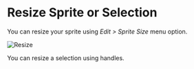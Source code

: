 # Resize Sprite or Selection

You can resize your sprite using _Edit > Sprite Size_ menu option.

<!-- PREVIEW: GIF, resize sprite using menu option -->

![Resize](resize/resize.gif)

You can resize a selection using handles.

<!-- PREVIEW: GIF, resize a selection using handles -->
